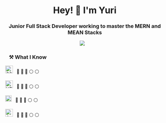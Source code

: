 
<h1 align='center'> Hey! 👋 I'm Yuri</h1>

<h3 align='center'>Junior Full Stack Developer working to master the MERN and MEAN Stacks</h3>

<p align='center'>
  <a href="https://www.linkedin.com/in/ynascimento/"><img src="https://img.shields.io/badge/linkedin-%230077B5.svg?&style=for-the-badge&logo=linkedin&logoColor=white" /></a>&nbsp;&nbsp;&nbsp;&nbsp;
</p>

### &nbsp;&nbsp;&nbsp;⚒ What I Know

<img alt="CSS" title="CSS" src="https://user-images.githubusercontent.com/1680157/87443759-4a5f9600-c5cc-11ea-8ae0-715433c1f781.png" height="24">&nbsp;&nbsp; :large_blue_circle: :large_blue_circle: :large_blue_circle: :white_circle: :white_circle:

<img alt="HTML" title="HTML" src="https://user-images.githubusercontent.com/1680157/87443762-4af82c80-c5cc-11ea-85cf-57be0e83c169.png" height="24">&nbsp;&nbsp; :large_blue_circle: :large_blue_circle: :large_blue_circle: :white_circle: :white_circle:

<img alt="Bootstrap" title="Bootstrap" src="https://user-images.githubusercontent.com/59986562/88584028-709f2000-d027-11ea-9bf8-e9fd48a16ef2.png" height="20">&nbsp;&nbsp; :large_blue_circle: :large_blue_circle: :large_blue_circle: :white_circle: :white_circle:

<img alt="JavaScript" title="JavaScript" src="https://user-images.githubusercontent.com/1680157/87443764-4af82c80-c5cc-11ea-82c2-c368ee12cf6d.png" height="24">&nbsp;&nbsp; :large_blue_circle: :large_blue_circle: :large_blue_circle: :white_circle: :white_circle: